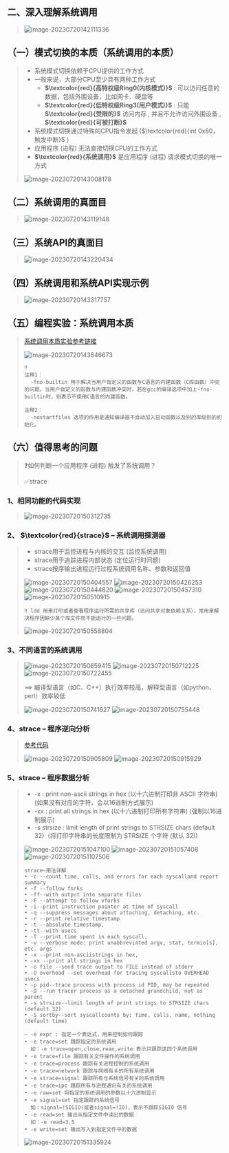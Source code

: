 ## 二、深入理解系统调用

><img src="二、深入理解系统调用.assets/image-20230720142111336.png" alt="image-20230720142111336" />

## （一）模式切换的本质（系统调用的本质）

> * 系统模式切换依赖于CPU提供的工作方式
> * 一般来说，大部分CPU至少具有两种工作方式
>   * **$\textcolor{red}{高特权级Ring0(内核模式)}$**  : 可以访问任意的数据，包括外围设备，比如网卡、硬盘等
>   * **$\textcolor{red}{低特权级Ring3(用户模式)}$** : 只能 **$\textcolor{red}{受限的}$**  访问内存 , 并且不允许访问外围设备 , **$\textcolor{red}{可被打断}$** 
> * 系统模式切换通过特殊的CPU指令发起 ($\textcolor{red}{int 0x80，触发中断}$ )
> * 应用程序 (进程) 无法直接切换CPU的工作方式
> * **$\textcolor{red}{系统调用}$** 是应用程序 (进程) 请求模式切换的唯一方式
>
> <img src="二、深入理解系统调用.assets/image-20230720143008178.png" alt="image-20230720143008178" />

## （二）系统调用的真面目

><img src="二、深入理解系统调用.assets/image-20230720143119148.png" alt="image-20230720143119148" />

## （三）系统API的真面目

> <img src="二、深入理解系统调用.assets/image-20230720143220434.png" alt="image-20230720143220434" />

## （四）系统调用和系统API实现示例

> <img src="二、深入理解系统调用.assets/image-20230720143317757.png" alt="image-20230720143317757" />

## （五）编程实验：系统调用本质

> [系统调用本质实验参考链接](https://github.com/WONGZEONJYU/Linux_System_Program/blob/main/1.Sys_Call/program.c)
>
> <img src="二、深入理解系统调用.assets/image-20230720143646673.png" alt="image-20230720143646673" />
>
> ```
> ‼️
> 注释1：
>   -fno-builtin 用于解决当用户自定义的函数与C语言的内建函数（C库函数）冲突的问题。当用户自定义的函数与内建函数冲突时，若在gcc的编译选项中加上-fno-builtin时，则表示不使用C语言的内建函数。
>   
> 注释2：
>   -nostartfiles 选项的作用是通知编译器不自动加入启动函数以及别的库级别的初始化。
> ```

## （六）值得思考的问题
>❓如何判断一个应用程序 (进程) 触发了系统调用？
>
>✅strace

### 1、相同功能的代码实现

> <img src="二、深入理解系统调用.assets/image-20230720150312735.png" alt="image-20230720150312735" />

### 2、 $\textcolor{red}{strace}$ – 系统调用探测器

>* strace用于监控进程与内核的交互 (监控系统调用)
>* strace用于追踪进程内部状态 (定位运行时问题)
>* strace按序输出进程运行过程系统调用名称、参数和返回值
>
><img src="二、深入理解系统调用.assets/image-20230720150404557.png" alt="image-20230720150404557" />
>
><img src="二、深入理解系统调用.assets/image-20230720150426253.png" alt="image-20230720150426253" />
>
><img src="二、深入理解系统调用.assets/image-20230720150444820.png" alt="image-20230720150444820" />
>
><img src="二、深入理解系统调用.assets/image-20230720150457310.png" alt="image-20230720150457310" />
>
><img src="二、深入理解系统调用.assets/image-20230720150510915.png" alt="image-20230720150510915" />
>
>```
>‼️ ldd 用来打印或者查看程序运行所需的共享库（访问共享对象依赖关系），常用来解决程序因缺少某个库文件而不能运行的一些问题。
>```
>
><img src="二、深入理解系统调用.assets/image-20230720150558804.png" alt="image-20230720150558804" />

### 3、不同语言的系统调用

> <img src="二、深入理解系统调用.assets/image-20230720150659415.png" alt="image-20230720150659415" />
>
> <img src="二、深入理解系统调用.assets/image-20230720150712225.png" alt="image-20230720150712225" />
>
> <img src="二、深入理解系统调用.assets/image-20230720150722455.png" alt="image-20230720150722455" />
>
> ==> 编译型语言（如C、C++）执行效率较高，解释型语言（如python、perl）效率较低
>
> <img src="二、深入理解系统调用.assets/image-20230720150741627.png" alt="image-20230720150741627" />
>
> <img src="二、深入理解系统调用.assets/image-20230720150755448.png" alt="image-20230720150755448" />

### 4、strace – 程序逆向分析

> [参考代码](https://github.com/WONGZEONJYU/Linux_System_Program/blob/main/1.Sys_Call/fcopy.c)
>
> <img src="二、深入理解系统调用.assets/image-20230720150905809.png" alt="image-20230720150905809" />
>
> <img src="二、深入理解系统调用.assets/image-20230720150915929.png" alt="image-20230720150915929" />

### 5、strace – 程序数据分析

> * -x : print non-ascii strings in hex (以十六进制打印非 ASCII 字符串) (如果没有对应的字符，会以16进制方式展示)
> * -xx : print all strings in hex (以十六进制打印所有字符串) (强制以16进制展示)
> * -s strsize : limit length of print strings to STRSIZE chars (default 32)（将打印字符串的长度限制为 STRSIZE 个字符 (默认 32))
>
> <img src="二、深入理解系统调用.assets/image-20230720151047100.png" alt="image-20230720151047100" />
>
> <img src="二、深入理解系统调用.assets/image-20230720151057408.png" alt="image-20230720151057408" />
>
> <img src="二、深入理解系统调用.assets/image-20230720151107506.png" alt="image-20230720151107506" />
>
> ```
> strace–用法详解
> • -c --count time, calls, and errors for each syscalland report summary
> • -f --follow forks
> • -ff--with output into separate files
> • -F --attempt to follow vforks
> • -i--print instruction pointer at time of syscall
> • -q --suppress messages about attaching, detaching, etc.
> • -r --print relative timestamp
> • -t --absolute timestamp,
> • -tt--with usecs
> • -T --print time spent in each syscall, 
> • -v --verbose mode: print unabbreviated argv, stat, termio[s], etc. args
> • -x --print non-asciistrings in hex, 
> • -xx --print all strings in hex
> • -o file --send trace output to FILE instead of stderr
> • -O overhead --set overhead for tracing syscallsto OVERHEAD usecs
> • -p pid--trace process with process id PID, may be repeated
> • -D --run tracer process as a detached grandchild, not as parent
> • -s strsize--limit length of print strings to STRSIZE chars (default 32)
> • -S sortby--sort syscallcounts by: time, calls, name, nothing (default time)
> 
> ```
>
> ```
> – -e expr : 指定一个表达式，用来控制如何跟踪
> • -e trace=set 跟踪指定的系统调用
> 	如：-e trace=open,close,rean,write 表示只跟踪这四个系统调用
> • -e trace=file 跟踪有关文件操作的系统调用
> • -e trace=process 跟踪有关进程控制的系统调用
> • -e trace=network 跟踪与网络有关的所有系统调用
> • -e strace=signal 跟踪所有与系统信号有关的系统调用
> • -e trace=ipc 跟踪所有与进程通讯有关的系统调用
> • -e raw=set 将指定的系统调用的参数以十六进制显示
> • -e signal=set 指定跟踪的系统信号
> 	如：signal=!SIGIO(或者signal=!IO)，表示不跟踪SIGIO 信号
> • -e read=set 输出从指定文件中读出的数据
> 	如：-e read=3,5 
> • -e write=set 输出写入到指定文件中的数据
> ```
>
> <img src="二、深入理解系统调用.assets/image-20230720151335924.png" alt="image-20230720151335924" />

